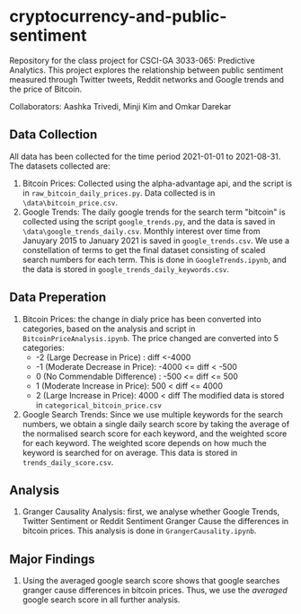 # cryptocurrency-and-public-sentiment

Repository for the class project for CSCI-GA 3033-065: Predictive Analytics. This project explores the relationship between public sentiment measured through Twitter tweets, Reddit networks and Google trends and the price of Bitcoin.

Collaborators: Aashka Trivedi, Minji Kim and Omkar Darekar

## Data Collection

All data has been collected for the time period 2021-01-01 to 2021-08-31. The datasets collected are:

1. Bitcoin Prices: Collected using the alpha-advantage api, and the script is in `raw_bitcoin_daily_prices.py`. Data collected is in `\data\bitcoin_price.csv`.
2. Google Trends: The daily google trends for the search term "bitcoin" is collected using the script `google_trends.py`, and the data is saved in `\data\google_trends_daily.csv`. Monthly interest over time from Januyary 2015 to January 2021 is saved in `google_trends.csv`. We use a constellation of terms to get the final dataset consisting of scaled search numbers for each term. This is done in `GoogleTrends.ipynb`, and the data is stored in `google_trends_daily_keywords.csv`.

## Data Preperation

1. Bitcoin Prices: the change in dialy price has been converted into categories, based on the analysis and script in `BitcoinPriceAnalysis.ipynb`. The price changed are converted into 5 categories:
    - -2 (Large Decrease in Price) : diff <-4000
    - -1 (Moderate Decrease in Price): -4000 <= diff < -500
    - 0 (No Commendable Difference) : -500 <= diff <= 500
    - 1 (Moderate Increase in Price): 500 < diff <= 4000
    - 2 (Large Increase in Price): 4000 < diff
The modified data is stored in `categorical_bitcoin_price.csv`
2. Google Search Trends: Since we use multiple keywords for the search numbers, we obtain a single daily search score by taking the average of the normalised search score for each keyword, and the weighted score for each keyword. The weighted score depends on how much the keyword is searched for on average. This data is stored in `trends_daily_score.csv`.  

## Analysis

1. Granger Causality Analysis: first, we analyse whether Google Trends, Twitter Sentiment or Reddit Sentiment Granger Cause the differences in bitcoin prices. This analysis is done in `GrangerCausality.ipynb`.

## Major Findings

1. Using the averaged google search score shows that google searches granger cause differences in bitcoin prices. Thus, we use the *averaged* google search score in all further analysis.
